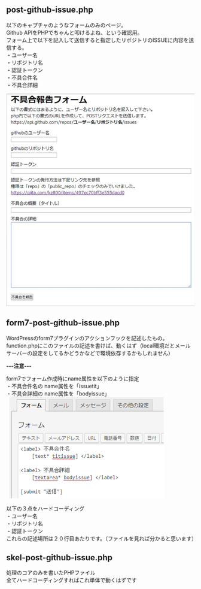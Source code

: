 ## post-github-issue.php  
以下のキャプチャのようなフォームのみのページ。  
Github APIをPHPでちゃんと叩けるよね、という確認用。  
フォーム上で以下を記入して送信すると指定したリポジトリのISSUEに内容を送信する。  
・ユーザー名  
・リポジトリ名  
・認証トークン  
・不具合件名  
・不具合詳細  
  
![キャプチャ](/images/form.jpg)  


## form7-post-github-issue.php 
WordPressのform7プラグインのアクションフックを記述したもの。  
function.phpにこのファイルの記述を書けば、動くはず（local環境だとメールサーバーの設定をしてるかどうかなどで環境依存するかもしれません）

**---注意---**  
  
form7でフォーム作成時にname属性を以下のように指定  
・不具合件名の name属性を「issuetit」  
・不具合詳細の name属性を「bodyissue」  
  
![キャプチャ](/images/wp-form.png)  
  
以下の３点をハードコーディング  
・ユーザー名  
・リポジトリ名  
・認証トークン  
これらの記述場所は２０行目あたりです。（ファイルを見れば分かると思います）

## skel-post-github-issue.php
処理のコアのみを書いたPHPファイル  
全てハードコーディングすればこれ単体で動くはずです
